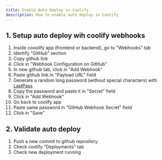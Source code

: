 ```yaml
---
title: Enable Auto Deploy in Coolify
description: How to enable auto deploy in Coolify
---
```


## 1. Setup auto deploy wih coolify webhooks

1. Inside cooolify app (frontend or backend), go to "Webhooks" tab
2. Identify "GitHub" section
3. Copy github link
4. Click in "Webhook Configuration on GitHub"
5. In new github tab, click in "Add Webhook"
6. Paste github link in "Payload URL" field
6. Generate a random long password (without special characters) with [LastPass](https://www.lastpass.com/features/password-generator)
7. Copy the password and paste it in "Secret" field
8. Click in "Add Webhook"
9. Go back to coolify app
10. Paste same password in "GitHub Webhook Secret" field
11. Click in "Save"


## 2. Validate auto deploy

1. Push a new commit to github repository
2. Check coolify "Deployments" tab
3. Check new deployment running